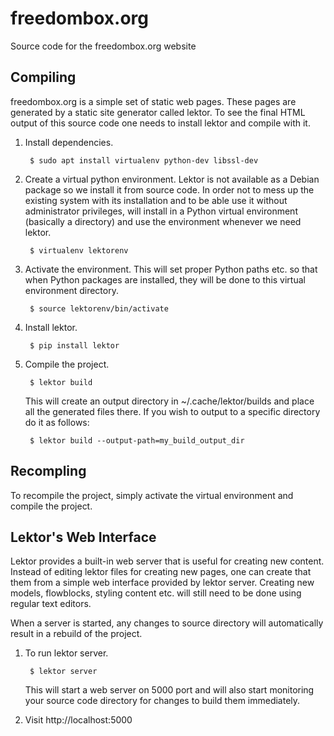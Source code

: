 # freedombox.org

Source code for the freedombox.org website

## Compiling

freedombox.org is a simple set of static web pages.  These pages are
generated by a static site generator called lektor.  To see the final
HTML output of this source code one needs to install lektor and
compile with it.

1. Install dependencies.

        $ sudo apt install virtualenv python-dev libssl-dev

2. Create a virtual python environment.  Lektor is not available as a
   Debian package so we install it from source code.  In order not to
   mess up the existing system with its installation and to be able
   use it without administrator privileges, will install in a Python
   virtual environment (basically a directory) and use the environment
   whenever we need lektor.

        $ virtualenv lektorenv

3. Activate the environment.  This will set proper Python paths
   etc. so that when Python packages are installed, they will be done
   to this virtual environment directory.

        $ source lektorenv/bin/activate

4. Install lektor.

        $ pip install lektor

5. Compile the project.

        $ lektor build

    This will create an output directory in ~/.cache/lektor/builds and
    place all the generated files there.  If you wish to output to a
    specific directory do it as follows:

        $ lektor build --output-path=my_build_output_dir

## Recompling

To recompile the project, simply activate the virtual environment and
compile the project.

## Lektor's Web Interface

Lektor provides a built-in web server that is useful for creating new
content.  Instead of editing lektor files for creating new pages, one
can create that them from a simple web interface provided by lektor
server.  Creating new models, flowblocks, styling content etc. will
still need to be done using regular text editors.

When a server is started, any changes to source directory will
automatically result in a rebuild of the project.

1. To run lektor server.

        $ lektor server

    This will start a web server on 5000 port and will also start
    monitoring your source code directory for changes to build them
    immediately.

2. Visit http://localhost:5000
